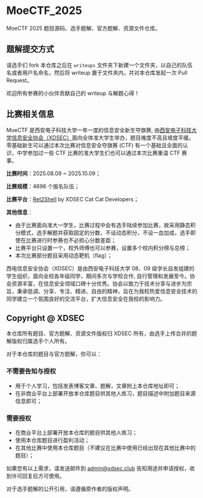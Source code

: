 # MoeCTF_2025

MoeCTF 2025 题目源码、选手题解、官方题解、资源文件仓库。

## 题解提交方式

请选手们 fork 本仓库之后在 `writeups` 文件夹下新建一个文件夹，以自己的队伍名或者用户名命名，然后将 writeup 置于文件夹内，并对本仓库发起一次 Pull Request。

欢迎所有参赛的小伙伴贡献自己的 writeup 与解题心得！

## 比赛相关信息

MoeCTF 是西安电子科技大学一年一度的信息安全新生夺旗赛, 由[西安电子科技大学信息安全协会（XDSEC）](https://xdsec.org/)面向全体准大学生举办，题目难度不高且坡度平缓。零基础新生可以通过本次比赛对信息安全夺旗赛 (CTF) 有一个基础且全面的认识，中学参加过一些 CTF 比赛的准大学生们也可以通过本次比赛重温 CTF 赛事。

**比赛时间**：2025.08.09 ~ 2025.10.09；

**比赛规模**：4696 个报名队伍；

**比赛平台**：[Ret2Shell](https://ctf.xidian.edu.cn/magic/about) by XDSEC Cat Cat Developers；

**其他信息**：

   - 由于比赛面向准大一学生，比赛过程中会有选手陆续参加比赛，故采用静态积分模式，选手解题并获取固定的分数，不设动态积分，不设一血加成，选手即使在比赛进行时参赛也不必担心分数差距；
   - 比赛平台只设置一个，校外师傅也可以参赛，设置多个校内积分榜与总榜；
   - 本次比赛部分题目采用动态靶机（flag）；

西电信息安全协会（XDSEC）是由西安电子科技大学 08、09 级学长自发组建的学生组织，面向全校各年级同学，期间多次与学校合作, 自行管理和发展至今。协会资源丰富，在信息安全领域口碑十分优秀。协会以致力于技术分享与进步为宗旨，秉承低调、分享、专注、精进、自由的精神，旨在为我校热爱信息安全技术的同学建立一个氛围良好的交流平台，扩大信息安全在我校的影响力。

## Copyright @ XDSEC

本仓库所有题目、官方题解、资源文件版权归 XDSEC 所有，由选手上传合并的题解版权归属选手个人所有。

对于本仓库的题目与官方题解，你可以：

### 不需要告知与授权

- 用于个人学习，包括发表博客文章、题解，文章附上本仓库地址即可；
- 在非商业平台上部署开放本仓库题目供其他人练习，题目描述中附加题目来源信息即可；

### 需要授权

- 在商业平台上部署开放本仓库的题目供其他人练习；
- 使用本仓库题目进行盈利活动；
- 在其他比赛中使用本仓库题目（不建议在比赛中使用已经出现在其他比赛中的题目）；

如果您有以上需求，请发送邮件到 [admin@xdsec.club](mailto:admin@xdsec.club) 告知用途并申请授权，收到许可回复后方可使用。

对于选手题解的公开引用，请遵循原作者的版权声明。
